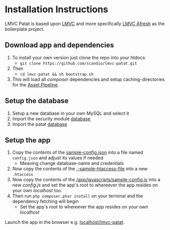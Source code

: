 # Installation Instructions

LMVC Patat is based upon [LMVC](https://github.com/SEP007/lmvc) and more specifically [LMVC Afresh](https://github.com/scandio/lmvc-afresh) as the boilerplate project.

## Download app and dependencies

1. To install your own version just clone the repo into your htdocs
   - `git clone https://github.com/scandio/lmvc-patat.git`
2. Then
   - `cd lmvc-patat && sh bootstrap.sh`
2. This will load all *composer* dependencies and setup caching-directories for the [Asset Pipeline](https://github.com/SEP007/lmvc-modules/tree/master/lib/Scandio/lmvc/modules/assetpipeline).

## Setup the database

1. Setup a new database in your own MySQL and select it
2. Import the security module [database](https://github.com/SEP007/lmvc-modules/blob/master/lib/Scandio/lmvc/modules/security/docs/DatabasePrincipal.sql)
3. Import the patat [database](https://github.com/SEP007/lmvc-patat/blob/master/docs/lmvc-patat.sql)

## Setup the app

1. Copy the contents of the [sample-config.json](https://github.com/SEP007/lmvc-patat/blob/master/sample-config.json) into a file named `config.json` and adjust its values if needed
   - Meaning change database-name and credentials
2. Now copy the contents of the [.-sample-htaccess-file](https://github.com/SEP007/lmvc-patat/blob/master/.sample-htaccess) into a new `.htaccess`
3. Now copy the contents of the [/app/javascripts/sample-config.js](https://github.com/SEP007/lmvc-patat/blob/master/app/javascripts/sample-config.js) into a new *config.js* and set the app's root to whereever the app resides on your own *localhost* too.
4. Then run `php composer.phar install` on your terminal and the dependency fetching will begin
   - Set the app's root to whereever the app resides on your own *localhost*

Launch the app in the browser e.g. [localhost/lmvc-patat](http://localhost/lmvc-patat).